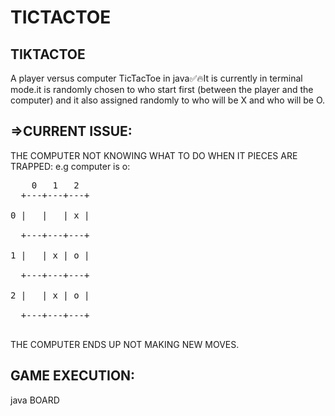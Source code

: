 # TICTACTOE

TIKTACTOE
-----------
A player versus computer TicTacToe in java✅🔥It is currently in terminal mode.it is randomly chosen to who start first (between the player and the computer) and it also assigned randomly to who will be X and who will be O.

=>CURRENT ISSUE:
------------------
THE COMPUTER NOT KNOWING WHAT TO DO WHEN IT PIECES ARE TRAPPED:
e.g computer is o:
<pre>
    0   1   2
  +---+---+---+ <br>
0 |   |   | x | <br>
  +---+---+---+ <br>
1 |   | x | o | <br>
  +---+---+---+ <br>
2 |   | x | o | <br>
  +---+---+---+ <br>
</pre>
  THE COMPUTER ENDS UP NOT MAKING NEW MOVES.
  
  GAME EXECUTION:
  --------------
  java BOARD
